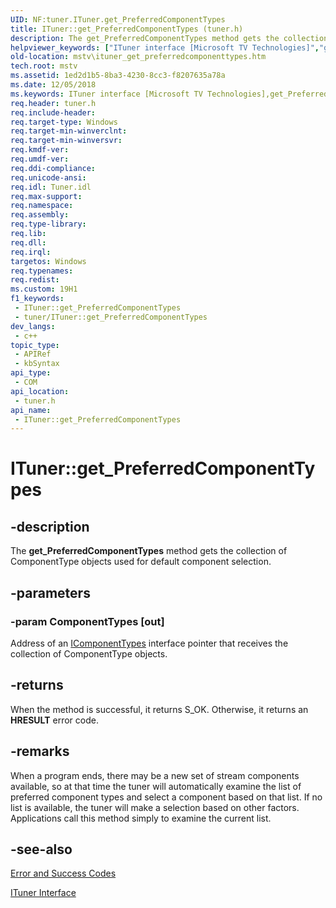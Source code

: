```yaml
---
UID: NF:tuner.ITuner.get_PreferredComponentTypes
title: ITuner::get_PreferredComponentTypes (tuner.h)
description: The get_PreferredComponentTypes method gets the collection of ComponentType objects used for default component selection.
helpviewer_keywords: ["ITuner interface [Microsoft TV Technologies]","get_PreferredComponentTypes method","ITuner.get_PreferredComponentTypes","ITuner::get_PreferredComponentTypes","ITunerget_PreferredComponentTypes","get_PreferredComponentTypes","get_PreferredComponentTypes method [Microsoft TV Technologies]","get_PreferredComponentTypes method [Microsoft TV Technologies]","ITuner interface","mstv.ituner_get_preferredcomponenttypes","tuner/ITuner::get_PreferredComponentTypes"]
old-location: mstv\ituner_get_preferredcomponenttypes.htm
tech.root: mstv
ms.assetid: 1ed2d1b5-8ba3-4230-8cc3-f8207635a78a
ms.date: 12/05/2018
ms.keywords: ITuner interface [Microsoft TV Technologies],get_PreferredComponentTypes method, ITuner.get_PreferredComponentTypes, ITuner::get_PreferredComponentTypes, ITunerget_PreferredComponentTypes, get_PreferredComponentTypes, get_PreferredComponentTypes method [Microsoft TV Technologies], get_PreferredComponentTypes method [Microsoft TV Technologies],ITuner interface, mstv.ituner_get_preferredcomponenttypes, tuner/ITuner::get_PreferredComponentTypes
req.header: tuner.h
req.include-header: 
req.target-type: Windows
req.target-min-winverclnt: 
req.target-min-winversvr: 
req.kmdf-ver: 
req.umdf-ver: 
req.ddi-compliance: 
req.unicode-ansi: 
req.idl: Tuner.idl
req.max-support: 
req.namespace: 
req.assembly: 
req.type-library: 
req.lib: 
req.dll: 
req.irql: 
targetos: Windows
req.typenames: 
req.redist: 
ms.custom: 19H1
f1_keywords:
 - ITuner::get_PreferredComponentTypes
 - tuner/ITuner::get_PreferredComponentTypes
dev_langs:
 - c++
topic_type:
 - APIRef
 - kbSyntax
api_type:
 - COM
api_location:
 - tuner.h
api_name:
 - ITuner::get_PreferredComponentTypes
---
```


# ITuner::get_PreferredComponentTypes


## -description

The <b>get_PreferredComponentTypes</b> method gets the collection of ComponentType objects used for default component selection.

## -parameters

### -param ComponentTypes [out]

Address of an <a href="/previous-versions/windows/desktop/api/tuner/nn-tuner-icomponenttypes">IComponentTypes</a> interface pointer that receives the collection of ComponentType objects.

## -returns

When the method is successful, it returns S_OK. Otherwise, it returns an <b>HRESULT</b> error code.

## -remarks

When a program ends, there may be a new set of stream components available, so at that time the tuner will automatically examine the list of preferred component types and select a component based on that list. If no list is available, the tuner will make a selection based on other factors. Applications call this method simply to examine the current list.

## -see-also

<a href="/windows/desktop/DirectShow/error-and-success-codes">Error and Success Codes</a>



<a href="/previous-versions/windows/desktop/api/tuner/nn-tuner-ituner">ITuner Interface</a>

